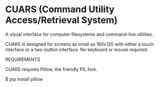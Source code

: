 # CUARS (Command Utility Access/Retrieval System)

A visual interface for computer filesystems and command-line utilities.

CUARS is designed for screens as small as 160x120 with either a touch
interface or a two-button interface. No keyboard or mouse required.


REQUIREMENTS

CUARS requires Pillow, the friendly PIL fork.

  $ pip install pillow
